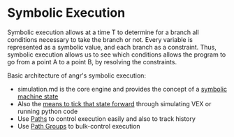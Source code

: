 Symbolic Execution
==================

Symbolic execution allows at a time T to determine for a branch all conditions
necessary to take the branch or not. Every variable is represented as a symbolic
value, and each branch as a constraint. Thus, symbolic execution allows us to
see which conditions allows the program to go from a point A to a point B, by
resolving the constraints.

Basic architecture of angr's symbolic execution:

- simulation.md is the core engine and provides the concept of a [symbolic machine state](states.md)
- Also the [means to tick that state forward](simulation.md) through simulating VEX or running python code
- Use [Paths](paths.md) to control execution easily and also to track history
- Use [Path Groups](pathgroups.md) to bulk-control execution
